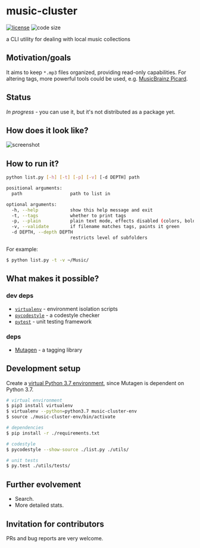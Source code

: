 # music-cluster

  [![license][license-image]][license-url]
  ![code size][code-size-image]

a CLI utility for dealing with local music collections

## Motivation/goals

It aims to keep `*.mp3` files organized, providing read-only capabilities.
For altering tags, more powerful tools could be used, e.g. [MusicBrainz Picard](https://picard.musicbrainz.org/).

## Status

*In progress* - you can use it, but it's not distributed as a package yet.

## How does it look like?

![screenshot](/screenshot.png)

## How to run it?

```bash
python list.py [-h] [-t] [-p] [-v] [-d DEPTH] path

positional arguments:
  path                  path to list in

optional arguments:
  -h, --help            show this help message and exit
  -t, --tags            whether to print tags
  -p, --plain           plain text mode, effects disabled (colors, bold)
  -v, --validate        if filename matches tags, paints it green
  -d DEPTH, --depth DEPTH
                        restricts level of subfolders
```

For example:

```bash
$ python list.py -t -v ~/Music/
```

## What makes it possible?

### dev deps

* [`virtualenv`](https://virtualenv.pypa.io/) - environment isolation scripts
* [`pycodestyle`](https://pycodestyle.readthedocs.io/) - a codestyle checker
* [`pytest`](https://pytest.org/) - unit testing framework

### deps

* [Mutagen](https://mutagen.readthedocs.io/) - a tagging library

## Development setup

Create a [virtual Python 3.7 environment](https://virtualenv.pypa.io/), since Mutagen is dependent on Python 3.7.

```bash
# virtual environment
$ pip3 install virtualenv
$ virtualenv --python=python3.7 music-cluster-env
$ source ./music-cluster-env/bin/activate

# dependencies
$ pip install -r ./requirements.txt

# codestyle
$ pycodestyle --show-source ./list.py ./utils/

# unit tests
$ py.test ./utils/tests/
```

## Further evolvement

* Search.
* More detailed stats.

## Invitation for contributors

PRs and bug reports are very welcome.

[license-image]: https://img.shields.io/github/license/oleksmarkh/music-cluster.svg?style=flat-square
[license-url]: https://github.com/oleksmarkh/music-cluster/blob/master/LICENSE
[code-size-image]: https://img.shields.io/github/languages/code-size/oleksmarkh/music-cluster.svg?style=flat-square
